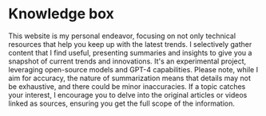 # Knowledge box

This website is my personal endeavor, focusing on not only technical resources that help you keep up with the latest trends. I selectively gather content that I find useful, presenting summaries and insights to give you a snapshot of current trends and innovations. It's an experimental project, leveraging open-source models and GPT-4 capabilities. Please note, while I aim for accuracy, the nature of summarization means that details may not be exhaustive, and there could be minor inaccuracies. If a topic catches your interest, I encourage you to delve into the original articles or videos linked as sources, ensuring you get the full scope of the information. 
